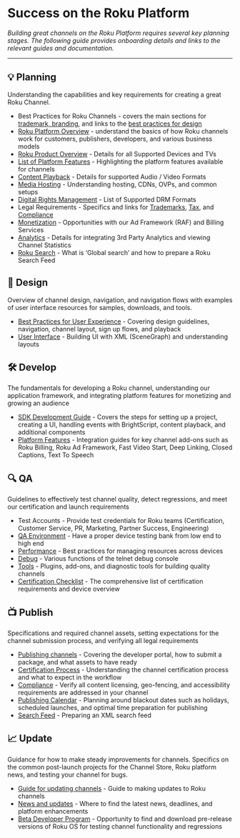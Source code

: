 # Success on the Roku Platform

_Building great channels on the Roku Platform requires several key planning stages. The following guide provides onboarding details and links to the relevant guides and documentation._

- - -

## :bulb: Planning
Understanding the capabilities and key requirements for creating a great Roku Channel.

* Best Practices for Roku Channels - covers the main sections for [trademark, branding](https://docs.roku.com/doc/trademarkguidelines/en-us), and links to the [best practices for design](/design/design-guidelines.md)
* [Roku Platform Overview](/develop/getting-started/platform-overview.md) - understand the basics of how Roku channels work for customers, publishers, developers, and various business models
* [Roku Product Overview](/develop/specifications/roku-devices.md) - Details for all Supported Devices and TVs
* [List of Platform Features](/publish/platform-features) - Highlighting the platform features available for channels
* [Content Playback](/develop/specifications/audio-video-support.md) - Details for supported Audio / Video Formats
* [Media Hosting](/develop/getting-started/how-channels-work.md) - Understanding hosting, CDNs, OVPs, and common setups
* [Digital Rights Management](/develop/specifications/content-protection.md#drm) - List of Supported DRM Formats
* Legal Requirements - Specifics and links for [Trademarks](https://docs.roku.com/doc/trademarkguidelines/en-us), [Tax](https://www.roku.com/legal), and [Compliance](/publish/platform-features/compliance.md)
* [Monetization](/publish/monetization) - Opportunities with our Ad Framework (RAF) and Billing Services
* [Analytics](/publish/platform-features/analytics-support.md) - Details for integrating 3rd Party Analytics and viewing Channel Statistics
* [Roku Search](/publish/platform-features/search.md) - What is ‘Global search’ and how to prepare a Roku Search Feed

## :pencil: Design
Overview of channel design, navigation, and navigation flows with examples of user interface resources for samples, downloads, and tools.

* [Best Practices for User Experience](/design/design-guidelines.md) - Covering design guidelines, navigation, channel layout, sign up flows, and playback
* [User Interface](/develop/sdk-development/scenegraph-ui.md) - Building UI with XML (SceneGraph) and understanding layouts

## 🛠 Develop
The fundamentals for developing a Roku channel, understanding our application framework, and integrating platform features for monetizing and growing an audience

* [SDK Development Guide](/develop/sdk-development) - Covers the steps for setting up a project, creating a UI, handling events with BrightScript, content playback, and additional components
* [Platform Features](/develop/guides) - Integration guides for key channel add-ons such as Roku Billing, Roku Ad Framework, Fast Video Start, Deep Linking, Closed Captions, Text To Speech

## 🔍 QA
Guidelines to effectively test channel quality, detect regressions, and meet our certification and launch requirements

* Test Accounts - Provide test credentials for Roku teams (Certification, Customer Service, PR, Marketing, Partner Success, Engineering)
* [QA Environment](/develop/specifications/roku-devices.md) - Have a proper device testing bank from low end to high end
* [Performance](/develop/guides/performance.md) - Best practices for managing resources across devices
* [Debug](/develop/guides/debugging.md) - Various functions of the telnet debug console
* [Tools](/develop/developer-tools) - Plugins, add-ons, and diagnostic tools for building quality channels
* [Certification Checklist](/publish/channel-store/certification) - The comprehensive list of certification requirements and device overview

## :tv: Publish
Specifications and required channel assets, setting expectations for the channel submission process, and verifying all legal requirements

* [Publishing channels](/publish/channel-store/publishing.md) - Covering the developer portal, how to submit a package, and what assets to have ready
* [Certification Process](/publish/channel-store/certification.md) - Understanding the channel certification process and what to expect in the workflow
* [Compliance](/publish/platform-features/compliance.md) - Verify all content licensing, geo-fencing, and accessibility requirements are addressed in your channel
* [Publishing Calendar](https://blog.roku.com/developer/2016/09/19/september-updates-16/) - Planning around blackout dates such as holidays, scheduled launches, and optimal time preparation for publishing
* [Search Feed](/publish/platform-features/search.md) - Preparing an XML search feed

## :chart_with_upwards_trend: Update
Guidance for how to make steady improvements for channels. Specifics on the common post-launch projects for the Channel Store, Roku platform news, and testing your channel for bugs.

* [Guide for updating channels](/publish/channel-store/publishing.md#update-an-existing-channel) - Guide to making updates to Roku channels
* [News and updates](https://blog.roku.com/developer/) - Where to find the latest news, deadlines, and platform enhancements
* [Beta Developer Program](/publish/beta-developer-program) - Opportunity to find and download pre-release versions of Roku OS for testing channel functionality and regressions
